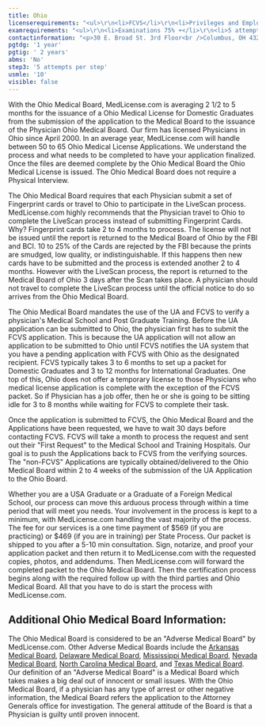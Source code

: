 ```yaml
---
title: Ohio
licenserequirements: "<ul>\r\n<li>FCVS</li>\r\n<li>Privileges and Employment (last 3 years)</li>\r\n<li>Criminal Background Check</li>\r\n<li>All State Medical Licenses (past/present)</li>\r\n<li>2 Physician References</li>\r\n<li>AMA or AOA Profile</li>\r\n</ul>"
examrequirements: "<ul>\r\n<li>Examinations 75% +</li>\r\n<li>5 attempt limit per Step - USMLE</li>\r\n<li>10 year limit- USMLE</li>\r\n<li>1 year PGY for USA Grads</li>\r\n<li>2 year PGY for International Grads</li>\r\n<li>No - 10 year rule or SPEX</li>\r\n<li>State Exam Accepted if Pre-1975</li>\r\n</ul>"
contactinformation: "<p>30 E. Broad St. 3rd Floor<br />Columbus, OH 43215-6127<br />Phone: (614) 466-3934<br />Fax: (614) 728-5946</p>\r\n<p><a href=\"http://www.med.ohio.gov/\">www.med.ohio.gov</a></p>"
pgtdg: '1 year'
pgtig: ' 2 years'
abms: 'No'
step3: '5 attempts per step'
usmle: '10'
visible: false
---
```


<p>With the Ohio Medical Board, MedLicense.com is averaging 2 1/2 to 5 months for the issuance of a Ohio Medical License for Domestic Graduates from the submission of the application to the Medical Board to the issuance of the Physician Ohio Medical Board. Our firm has licensed Physicians in Ohio since April 2000. In an average year, MedLicense.com will handle between 50 to 65 Ohio Medical License Applications. We understand the process and what needs to be completed to have your application finalized. Once the files are deemed complete by the Ohio Medical Board the Ohio Medical License is issued. The Ohio Medical Board does not require a Physical Interview.</p>
<p>The Ohio Medical Board requires that each Physician submit a set of Fingerprint cards or travel to Ohio to participate in the LiveScan process. MedLicense.com highly recommends that the Physician travel to Ohio to complete the LiveScan process instead of submitting Fingerprint Cards. Why? Fingerprint cards take 2 to 4 months to process. The license will not be issued until the report is returned to the Medical Board of Ohio by the FBI and BCI. 10 to 25% of the Cards are rejected by the FBI because the prints are smudged, low quality, or indistinguishable. If this happens then new cards have to be submitted and the process is extended another 2 to 4 months. However with the LiveScan process, the report is returned to the Medical Board of Ohio 3 days after the Scan takes place. A physician should not travel to complete the LiveScan process until the official notice to do so arrives from the Ohio Medical Board.</p>
<p>The Ohio Medical Board mandates the use of the UA and FCVS to verify a physician's Medical School and Post Graduate Training. Before the UA application can be submitted to Ohio, the physician first has to submit the FCVS application. This is because the UA application will not allow an application to be submitted to Ohio until FCVS notifies the UA system that you have a pending application with FCVS with Ohio as the designated recipient. FCVS typically takes 3 to 6 months to set up a packet for Domestic Graduates and 3 to 12 months for International Graduates. One top of this, Ohio does not offer a temporary license to those Physicians who medical license application is complete with the exception of the FCVS packet. So if Physician has a job offer, then he or she is going to be sitting idle for 3 to 8 months while waiting for FCVS to complete their task.</p>
<p>Once the application is submitted to FCVS, the Ohio Medical Board and the Applications have been requested, we have to wait 30 days before contacting FCVS. FCVS will take a month to process the request and sent out their "First Request" to the Medical School and Training Hospitals. Our goal is to push the Applications back to FCVS from the verifying sources. The "non-FCVS" Applications are typically obtained/delivered to the Ohio Medical Board within 2 to 4 weeks of the submission of the UA Application to the Ohio Board.</p>
<p>Whether you are a USA Graduate or a Graduate of a Foreign Medical School, our process can move this arduous process through within a time period that will meet you needs. Your involvement in the process is kept to a minimum, with MedLicense.com handling the vast majority of the process. The fee for our services is a one time payment of $569 (if you are practicing) or $469 (if you are in training) per State Process. Our packet is shipped to you after a 5-10 min consultation. Sign, notarize, and proof your application packet and then return it to MedLicense.com with the requested copies, photos, and addendums. Then MedLicense.com will forward the completed packet to the Ohio Medical Board. Then the certification process begins along with the required follow up with the third parties and Ohio Medical Board. All that you have to do is start the process with MedLicense.com.</p>
<h2 id="mcetoc_1ce9fb9c80">Additional Ohio Medical Board Information:</h2>
<p>The Ohio Medical Board is considered to be an "Adverse Medical Board" by MedLicense.com. Other Adverse Medical Boards include the <a href="../../licensure-information/state-licensure-requirements/arkansas">Arkansas Medical Board</a>, <a href="../../licensure-information/state-licensure-requirements/delaware">Delaware Medical Board</a>, <a href="../../licensure-information/state-licensure-requirements/mississippi">Mississippi Medical Board</a>, <a href="../../licensure-information/state-licensure-requirements/nevada">Nevada Medical Board</a>, <a href="../../licensure-information/state-licensure-requirements/north-carolina">North Carolina Medical Board</a>, and <a href="../../licensure-information/state-licensure-requirements/texas">Texas Medical Board</a>. Our definition of an "Adverse Medical Board" is a Medical Board which takes makes a big deal out of innocent or small issues. With the Ohio Medical Board, if a physician has any type of arrest or other negative information, the Medical Board refers the application to the Attorney Generals office for investigation. The general attitude of the Board is that a Physician is guilty until proven innocent.</p>